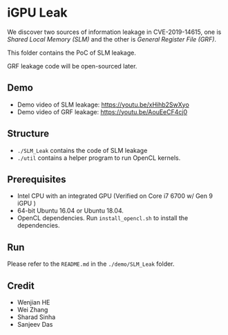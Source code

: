 # iGPU Leak

We discover two sources of information leakage in CVE-2019-14615, one is *Shared Local Memory (SLM)* and the other is *General Register File (GRF)*.

This folder contains the PoC of SLM leakage.

GRF leakage code will be open-sourced later.

## Demo
* Demo video of SLM leakage: https://youtu.be/xHihb2SwXyo
* Demo video of GRF leakage: https://youtu.be/AouEeCF4cj0


## Structure
* `./SLM_Leak` contains the code of SLM leakage
* `./util` contains a helper program to run OpenCL kernels.


## Prerequisites
* Intel CPU with an integrated GPU (Verified on Core i7 6700 w/ Gen 9 iGPU )
* 64-bit Ubuntu 16.04 or Ubuntu 18.04.
* OpenCL dependencies. Run `install_opencl.sh` to install the dependencies.


## Run

Please refer to the `README.md` in the `./demo/SLM_Leak` folder.


## Credit
* Wenjian HE
* Wei Zhang
* Sharad Sinha
* Sanjeev Das


